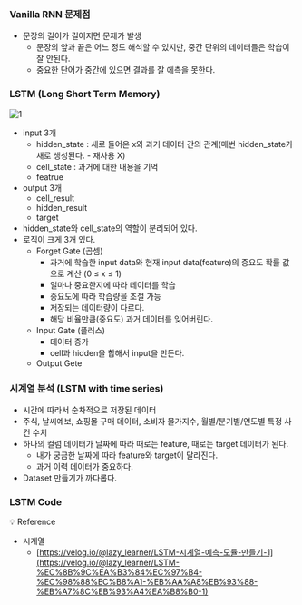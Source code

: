 ### Vanilla RNN 문제점

- 문장의 길이가 길어지면 문제가 발생
    - 문장의 앞과 끝은 어느 정도 해석할 수 있지만, 중간 단위의 데이터들은 학습이 잘 안된다.
    - 중요한 단어가 중간에 있으면 결과를 잘 에측을 못한다.

### LSTM (Long Short Term Memory)

![1](https://github.com/DaSeul-Seo/DataEngineering_Study/assets/67898022/c0c916a2-2b1b-4bf5-aced-20f74ef8705d)

- input 3개
    - hidden_state : 새로 들어온 x와 과거 데이터 간의 관계(매번 hidden_state가 새로 생성된다. - 재사용 X)
    - cell_state : 과거에 대한 내용을 기억
    - featrue
- output 3개
    - cell_result
    - hidden_result
    - target
- hidden_state와 cell_state의 역할이 분리되어 있다.
- 로직이 크게 3개 있다.
    - Forget Gate (곱셈)
        - 과거에 학습한 input data와 현재 input data(feature)의 중요도 확률 값으로 계산 (0 ≤ x ≤ 1)
        - 얼마나 중요한지에 따라 데이터를 학습
        - 중요도에 따라 학습량을 조절 가능
        - 저장되는 데이터량이 다르다.
        - 해당 비율만큼(중요도) 과거 데이터를 잊어버린다.
    - Input Gate (플러스)
        - 데이터 증가
        - cell과 hidden을 합해서 input을 만든다.
    - Output Gete

### 시계열 분석 (LSTM with time series)

- 시간에 따라서 순차적으로 저장된 데이터
- 주식, 날씨예보, 쇼핑몰 구매 데이터, 소비자 물가지수, 월별/분기별/연도별 특정 사건 수치
- 하나의 컬럼 데이터가 날짜에 따라 때로는 feature, 때로는 target 데이터가 된다.
    - 내가 궁금한 날짜에 따라 feature와 target이 달라진다.
    - 과거 이력 데이터가 중요하다.
- Dataset 만들기가 까다롭다.

### LSTM Code

<aside>
💡 Reference

</aside>

- 시계열
    - [https://velog.io/@lazy_learner/LSTM-시계열-예측-모듈-만들기-1](https://velog.io/@lazy_learner/LSTM-%EC%8B%9C%EA%B3%84%EC%97%B4-%EC%98%88%EC%B8%A1-%EB%AA%A8%EB%93%88-%EB%A7%8C%EB%93%A4%EA%B8%B0-1)
